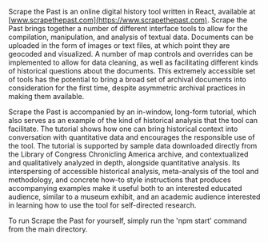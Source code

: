 Scrape the Past is an online digital history tool written in React, available at [www.scrapethepast.com](https://www.scrapethepast.com). Scrape the Past brings together a number of different interface tools to allow for the compilation, manipulation, and analysis of textual data. Documents can be uploaded in the form of images or text files, at which point they are geocoded and visualized. A number of map controls and overrides can be implemented to allow for data cleaning, as well as facilitating different kinds of historical questions about the documents. This extremely accessible set of tools has the potential to bring a broad set of archival documents into consideration for the first time, despite asymmetric archival practices in making them available.

Scrape the Past is accompanied by an in-window, long-form tutorial, which also serves as an example of the kind of historical analysis that the tool can facilitate. The tutorial shows how one can bring historical context into conversation with quantitative data and encourages the responsible use of the tool. The tutorial is supported by sample data downloaded directly from the Library of Congress Chronicling America archive, and contextualized and qualitatively analyzed in depth, alongside quantitative analysis. Its interspersing of accessible historical analysis, meta-analysis of the tool and methodology, and concrete how-to style instructions that produces accompanying examples make it useful both to an interested educated audience, similar to a museum exhibit, and an academic audience interested in learning how to use the tool for self-directed research.

To run Scrape the Past for yourself, simply run the 'npm start' command from the main directory.
